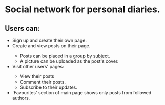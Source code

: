 <h1>Social network for personal diaries.</h1>
  <h2>Users can:</h2><p><ul>
    <li>Sign up and create their own page.</li>
    <li>Create and view posts on their page.</li>
      <ul>
        <li>Posts can be placed in a group by subject.</li>
        <li>A picture can be uploaded as the post's cover.</li>
      </ul>
    <li>Visit other users' pages:</li>
      <ul>
        <li>View their posts</li>
        <li>Comment their posts.</li>
        <li>Subscribe to their updates.</li>
      </ul>
    <li>'Favourites' section of main page shows only posts from followed authors.</li>
  </ul></p>
